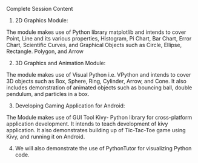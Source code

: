 Complete Session Content

1.	2D Graphics Module: 

The module makes use of Python library matplotlib and intends to cover Point, Line and its various properties, Histogram, Pi Chart, Bar Chart, Error Chart, Scientific Curves, and Graphical Objects such as Circle, Ellipse, Rectangle. Polygon, and Arrow

2.	3D Graphics and Animation Module: 

The module makes use of Visual Python i.e. VPython and intends to cover 3D objects such as Box, Sphere, Ring, Cylinder, Arrow, and Cone. It also includes demonstration of animated objects such as bouncing ball, double pendulum, and particles in a box.

3.	Developing Gaming Application for Android:

The Module makes use of GUI Tool Kivy- Python library for cross-platform application development. It intends to teach development of kivy application. It also demonstrates building up of Tic-Tac-Toe game using Kivy, and running it on Android.

4.	We will also demonstrate the use of PythonTutor for visualizing Python code.  
